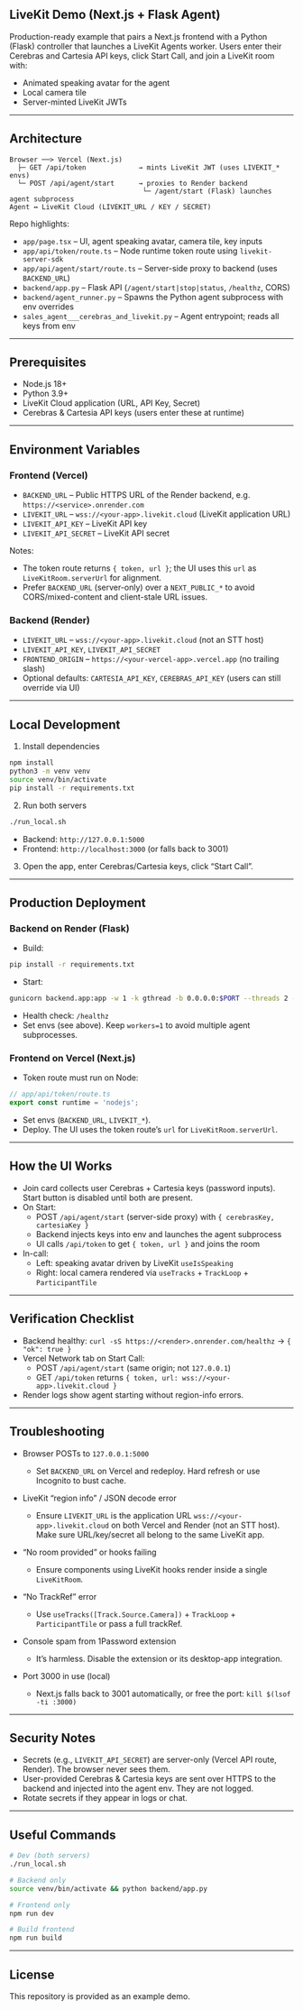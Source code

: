 ## LiveKit Demo (Next.js + Flask Agent)

Production-ready example that pairs a Next.js frontend with a Python (Flask) controller that launches a LiveKit Agents worker. Users enter their Cerebras and Cartesia API keys, click Start Call, and join a LiveKit room with:

- Animated speaking avatar for the agent
- Local camera tile
- Server-minted LiveKit JWTs

---

## Architecture

```
Browser ──> Vercel (Next.js)
  ├─ GET /api/token             → mints LiveKit JWT (uses LIVEKIT_* envs)
  └─ POST /api/agent/start      → proxies to Render backend
                                 └─ /agent/start (Flask) launches agent subprocess
Agent ↔ LiveKit Cloud (LIVEKIT_URL / KEY / SECRET)
```

Repo highlights:
- `app/page.tsx` – UI, agent speaking avatar, camera tile, key inputs
- `app/api/token/route.ts` – Node runtime token route using `livekit-server-sdk`
- `app/api/agent/start/route.ts` – Server-side proxy to backend (uses `BACKEND_URL`)
- `backend/app.py` – Flask API (`/agent/start|stop|status`, `/healthz`, CORS)
- `backend/agent_runner.py` – Spawns the Python agent subprocess with env overrides
- `sales_agent___cerebras_and_livekit.py` – Agent entrypoint; reads all keys from env

---

## Prerequisites

- Node.js 18+
- Python 3.9+
- LiveKit Cloud application (URL, API Key, Secret)
- Cerebras & Cartesia API keys (users enter these at runtime)

---

## Environment Variables

### Frontend (Vercel)
- `BACKEND_URL` – Public HTTPS URL of the Render backend, e.g. `https://<service>.onrender.com`
- `LIVEKIT_URL` – `wss://<your-app>.livekit.cloud` (LiveKit application URL)
- `LIVEKIT_API_KEY` – LiveKit API key
- `LIVEKIT_API_SECRET` – LiveKit API secret

Notes:
- The token route returns `{ token, url }`; the UI uses this `url` as `LiveKitRoom.serverUrl` for alignment.
- Prefer `BACKEND_URL` (server-only) over a `NEXT_PUBLIC_*` to avoid CORS/mixed-content and client-stale URL issues.

### Backend (Render)
- `LIVEKIT_URL` – `wss://<your-app>.livekit.cloud` (not an STT host)
- `LIVEKIT_API_KEY`, `LIVEKIT_API_SECRET`
- `FRONTEND_ORIGIN` – `https://<your-vercel-app>.vercel.app` (no trailing slash)
- Optional defaults: `CARTESIA_API_KEY`, `CEREBRAS_API_KEY` (users can still override via UI)

---

## Local Development

1) Install dependencies
```bash
npm install
python3 -m venv venv
source venv/bin/activate
pip install -r requirements.txt
```

2) Run both servers
```bash
./run_local.sh
```
- Backend: `http://127.0.0.1:5000`
- Frontend: `http://localhost:3000` (or falls back to 3001)

3) Open the app, enter Cerebras/Cartesia keys, click “Start Call”.

---

## Production Deployment

### Backend on Render (Flask)
- Build:
```bash
pip install -r requirements.txt
```
- Start:
```bash
gunicorn backend.app:app -w 1 -k gthread -b 0.0.0.0:$PORT --threads 2 --preload --timeout 120
```
- Health check: `/healthz`
- Set envs (see above). Keep `workers=1` to avoid multiple agent subprocesses.

### Frontend on Vercel (Next.js)
- Token route must run on Node:
```ts
// app/api/token/route.ts
export const runtime = 'nodejs';
```
- Set envs (`BACKEND_URL`, `LIVEKIT_*`).
- Deploy. The UI uses the token route’s `url` for `LiveKitRoom.serverUrl`.

---

## How the UI Works

- Join card collects user Cerebras + Cartesia keys (password inputs). Start button is disabled until both are present.
- On Start:
  - POST `/api/agent/start` (server-side proxy) with `{ cerebrasKey, cartesiaKey }`
  - Backend injects keys into env and launches the agent subprocess
  - UI calls `/api/token` to get `{ token, url }` and joins the room
- In-call:
  - Left: speaking avatar driven by LiveKit `useIsSpeaking`
  - Right: local camera rendered via `useTracks` + `TrackLoop` + `ParticipantTile`

---

## Verification Checklist

- Backend healthy: `curl -sS https://<render>.onrender.com/healthz` → `{ "ok": true }`
- Vercel Network tab on Start Call:
  - POST `/api/agent/start` (same origin; not `127.0.0.1`)
  - GET `/api/token` returns `{ token, url: wss://<your-app>.livekit.cloud }`
- Render logs show agent starting without region-info errors.

---

## Troubleshooting

- Browser POSTs to `127.0.0.1:5000`
  - Set `BACKEND_URL` on Vercel and redeploy. Hard refresh or use Incognito to bust cache.

- LiveKit “region info” / JSON decode error
  - Ensure `LIVEKIT_URL` is the application URL `wss://<your-app>.livekit.cloud` on both Vercel and Render (not an STT host). Make sure URL/key/secret all belong to the same LiveKit app.

- “No room provided” or hooks failing
  - Ensure components using LiveKit hooks render inside a single `LiveKitRoom`.

- “No TrackRef” error
  - Use `useTracks([Track.Source.Camera])` + `TrackLoop` + `ParticipantTile` or pass a full trackRef.

- Console spam from 1Password extension
  - It’s harmless. Disable the extension or its desktop-app integration.

- Port 3000 in use (local)
  - Next.js falls back to 3001 automatically, or free the port: `kill $(lsof -ti :3000)`

---

## Security Notes

- Secrets (e.g., `LIVEKIT_API_SECRET`) are server-only (Vercel API route, Render). The browser never sees them.
- User-provided Cerebras & Cartesia keys are sent over HTTPS to the backend and injected into the agent env. They are not logged.
- Rotate secrets if they appear in logs or chat.

---

## Useful Commands

```bash
# Dev (both servers)
./run_local.sh

# Backend only
source venv/bin/activate && python backend/app.py

# Frontend only
npm run dev

# Build frontend
npm run build
```

---

## License

This repository is provided as an example demo.
